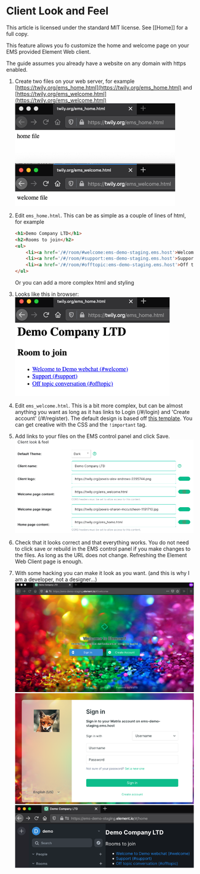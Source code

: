 # Client Look and Feel <!-- omit in toc -->

This article is licensed under the standard MIT license. See [[Home]] for a full copy.

This feature allows you fo customize the home and welcome page on your EMS provided Element Web client.

The guide assumes you already have a website on any domain with https enabled.

1. Create two files on your web server, for example [https://twily.org/ems_home.html](https://twily.org/ems_home.html) and [https://twily.org/ems_welcome.html](https://twily.org/ems_welcome.html)  
![](images/Screen%20Shot%202020-09-15%20at%2011.01.00%20AM.png)

1. Edit `ems_home.html`. This can be as simple as a couple of lines of html, for example  
    ```html
    <h1>Demo Company LTD</h1>
    <h2>Rooms to join</h2>
    <ul>
        <li><a href='/#/room/#welcome:ems-demo-staging.ems.host'>Welcome to Demo web chat (#welcome)</a></li>
        <li><a href='/#/room/#support:ems-demo-staging.ems.host'>Support (#support)</a></li>
        <li><a href='/#/room/#offtopic:ems-demo-staging.ems.host'>Off topic conversation (#offtopic)</a></li>
    </ul>
    ```
    Or you can add a more complex html and styling

1. Looks like this in browser:  
    ![](images/Screen%20Shot%202020-09-15%20at%2011.02.57%20AM.png)

1. Edit `ems_welcome.html`. This is a bit more complex, but can be almost anything you want as long as it has links to Login (/#/login) and 'Create account' (/#/register). The default design is based off [this template](https://github.com/vector-im/element-web/blob/master/res/welcome.html). You can get creative with the CSS and the `!important` tag.

1. Add links to your files on the EMS control panel and click Save.  
![](images/Screen%20Shot%202020-09-15%20at%2011.21.45%20AM.png)

1. Check that it looks correct and that everything works. You do not need to click save or rebuild in the EMS control panel if you make changes to the files. As long as the URL does not change. Refreshing the Element Web Client page is enough.

1. With some hacking you can make it look as you want. (and this is why I am a developer, not a designer...)   
![](images/Screen%20Shot%202020-09-15%20at%2011.37.18%20AM.png)  
![](images/Screen%20Shot%202020-09-15%20at%2011.38.54%20AM.png)  
![](images/Screen%20Shot%202020-09-15%20at%2011.42.57%20AM.png)
